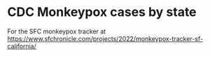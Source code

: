 # CDC Monkeypox cases by state #
For the SFC monkeypox tracker at https://www.sfchronicle.com/projects/2022/monkeypox-tracker-sf-california/
